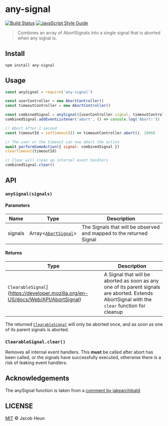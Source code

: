 # any-signal

[![Build Status](https://github.com/jacobheun/any-signal/actions/workflows/node.js.yml/badge.svg?branch=master)](https://travis-ci.org/jacobheun/any-signal) [![JavaScript Style Guide](https://img.shields.io/badge/code_style-standard-brightgreen.svg)](https://standardjs.com)

> Combines an array of AbortSignals into a single signal that is aborted when any signal is.

## Install

```
npm install any-signal
```

## Usage

```js
const anySignal = require('any-signal')

const userController = new AbortController()
const timeoutController = new AbortController()

const combinedSignal = anySignal([userController.signal, timeoutController.signal])
combinedSignal.addEventListener('abort', () => console.log('Abort!'))

// Abort after 1 second
const timeoutId = setTimeout(() => timeoutController.abort(), 1000)

// The user or the timeout can now abort the action
await performSomeAction({ signal: combinedSignal })
clearTimeout(timeoutId)

// Clear will clean up internal event handlers
combinedSignal.clear()
```

## API

### `anySignal(signals)`

#### Parameters

| Name | Type | Description |
|------|------|-------------|
| signals | Array<[`AbortSignal`](https://developer.mozilla.org/en-US/docs/Web/API/AbortSignal)> | The Signals that will be observed and mapped to the returned Signal |

#### Returns

| Type | Description |
|------|-------------|
| `ClearableSignal`](https://developer.mozilla.org/en-US/docs/Web/API/AbortSignal) | A Signal that will be aborted as soon as any one of its parent signals are aborted. Extends AbortSignal with the `clear` function for cleanup |

The returned [`ClearableSignal`](https://developer.mozilla.org/en-US/docs/Web/API/AbortSignal) will only be aborted once, and as soon as one of its parent signals is aborted.

### `ClearableSignal.clear()`
Removes all internal event handlers. This **must** be called after abort has been called, or the signals have successfully executed, otherwise there is a risk of leaking event handlers.

## Acknowledgements

The anySignal function is taken from a [comment by jakearchibald](https://github.com/whatwg/fetch/issues/905#issuecomment-491970649)

## LICENSE

[MIT](LICENSE) © Jacob Heun
